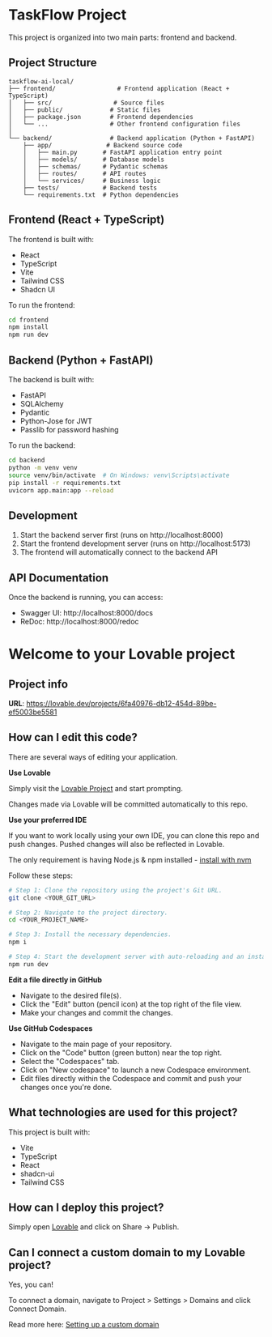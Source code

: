 # TaskFlow Project

This project is organized into two main parts: frontend and backend.

## Project Structure

```
taskflow-ai-local/
├── frontend/                 # Frontend application (React + TypeScript)
│   ├── src/                 # Source files
│   ├── public/             # Static files
│   ├── package.json        # Frontend dependencies
│   └── ...                 # Other frontend configuration files
│
└── backend/                # Backend application (Python + FastAPI)
    ├── app/               # Backend source code
    │   ├── main.py       # FastAPI application entry point
    │   ├── models/       # Database models
    │   ├── schemas/      # Pydantic schemas
    │   ├── routes/       # API routes
    │   └── services/     # Business logic
    ├── tests/            # Backend tests
    └── requirements.txt  # Python dependencies
```

## Frontend (React + TypeScript)

The frontend is built with:
- React
- TypeScript
- Vite
- Tailwind CSS
- Shadcn UI

To run the frontend:
```bash
cd frontend
npm install
npm run dev
```

## Backend (Python + FastAPI)

The backend is built with:
- FastAPI
- SQLAlchemy
- Pydantic
- Python-Jose for JWT
- Passlib for password hashing

To run the backend:
```bash
cd backend
python -m venv venv
source venv/bin/activate  # On Windows: venv\Scripts\activate
pip install -r requirements.txt
uvicorn app.main:app --reload
```

## Development

1. Start the backend server first (runs on http://localhost:8000)
2. Start the frontend development server (runs on http://localhost:5173)
3. The frontend will automatically connect to the backend API

## API Documentation

Once the backend is running, you can access:
- Swagger UI: http://localhost:8000/docs
- ReDoc: http://localhost:8000/redoc

# Welcome to your Lovable project

## Project info

**URL**: https://lovable.dev/projects/6fa40976-db12-454d-89be-ef5003be5581

## How can I edit this code?

There are several ways of editing your application.

**Use Lovable**

Simply visit the [Lovable Project](https://lovable.dev/projects/6fa40976-db12-454d-89be-ef5003be5581) and start prompting.

Changes made via Lovable will be committed automatically to this repo.

**Use your preferred IDE**

If you want to work locally using your own IDE, you can clone this repo and push changes. Pushed changes will also be reflected in Lovable.

The only requirement is having Node.js & npm installed - [install with nvm](https://github.com/nvm-sh/nvm#installing-and-updating)

Follow these steps:

```sh
# Step 1: Clone the repository using the project's Git URL.
git clone <YOUR_GIT_URL>

# Step 2: Navigate to the project directory.
cd <YOUR_PROJECT_NAME>

# Step 3: Install the necessary dependencies.
npm i

# Step 4: Start the development server with auto-reloading and an instant preview.
npm run dev
```

**Edit a file directly in GitHub**

- Navigate to the desired file(s).
- Click the "Edit" button (pencil icon) at the top right of the file view.
- Make your changes and commit the changes.

**Use GitHub Codespaces**

- Navigate to the main page of your repository.
- Click on the "Code" button (green button) near the top right.
- Select the "Codespaces" tab.
- Click on "New codespace" to launch a new Codespace environment.
- Edit files directly within the Codespace and commit and push your changes once you're done.

## What technologies are used for this project?

This project is built with:

- Vite
- TypeScript
- React
- shadcn-ui
- Tailwind CSS

## How can I deploy this project?

Simply open [Lovable](https://lovable.dev/projects/6fa40976-db12-454d-89be-ef5003be5581) and click on Share -> Publish.

## Can I connect a custom domain to my Lovable project?

Yes, you can!

To connect a domain, navigate to Project > Settings > Domains and click Connect Domain.

Read more here: [Setting up a custom domain](https://docs.lovable.dev/tips-tricks/custom-domain#step-by-step-guide)

